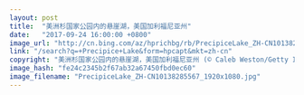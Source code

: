```yaml
---
layout: post
title:  "美洲杉国家公园内的悬崖湖，美国加利福尼亚州"
date:   "2017-09-24 16:00:00 +0800"
image_url: "http://cn.bing.com/az/hprichbg/rb/PrecipiceLake_ZH-CN10138285567_1920x1080.jpg"
link: "/search?q=+Precipice+Lake&form=hpcapt&mkt=zh-cn"
copyright: "美洲杉国家公园内的悬崖湖，美国加利福尼亚州 (© Caleb Weston/Getty Images)"
image_hash: "fe24c2345b2f67ab32a67450fbd0ec60"
image_filename: "PrecipiceLake_ZH-CN10138285567_1920x1080.jpg"
---
```

